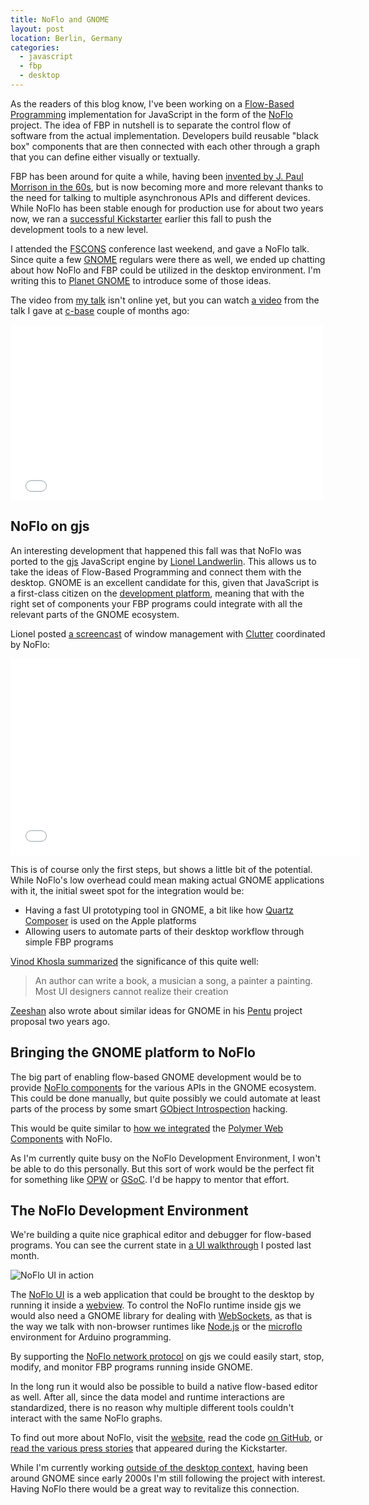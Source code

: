 ```yaml
---
title: NoFlo and GNOME
layout: post
location: Berlin, Germany
categories:
  - javascript
  - fbp
  - desktop
---
```

As the readers of this blog know, I've been working on a [Flow-Based Programming](https://en.wikipedia.org/wiki/Flow-based_programming) implementation for JavaScript in the form of the [NoFlo](http://noflojs.org/) project. The idea of FBP in nutshell is to separate the control flow of software from the actual implementation. Developers build reusable "black box" components that are then connected with each other through a graph that you can define either visually or textually.

FBP has been around for quite a while, having been [invented by J. Paul Morrison in the 60s](http://bergie.iki.fi/blog/paul-morrison-interview/), but is now becoming more and more relevant thanks to the need for talking to multiple asynchronous APIs and different devices. While NoFlo has been stable enough for production use for about two years now, we ran a [successful Kickstarter](http://www.kickstarter.com/projects/noflo/noflo-development-environment) earlier this fall to push the development tools to a new level.

I attended the [FSCONS](https://fscons.org/2013/) conference last weekend, and gave a NoFlo talk. Since quite a few [GNOME](http://www.gnome.org/) regulars were there as well, we ended up chatting about how NoFlo and FBP could be utilized in the desktop environment. I'm writing this to [Planet GNOME](https://planet.gnome.org/) to introduce some of those ideas.

The video from [my talk](http://bergie.iki.fi/talks/2013/noflo-fscons/#0) isn't online yet, but you can watch [a video](http://vimeo.com/72065207) from the talk I gave at [c-base](http://c-base.org/) couple of months ago:

<iframe src="//player.vimeo.com/video/72065207?color=ffffff" width="500" height="281" frameborder="0" webkitallowfullscreen mozallowfullscreen allowfullscreen></iframe>

## NoFlo on gjs

An interesting development that happened this fall was that NoFlo was ported to the [gjs](https://wiki.gnome.org/Gjs) JavaScript engine by [Lionel Landwerlin](https://github.com/djdeath). This allows us to take the ideas of Flow-Based Programming and connect them with the desktop. GNOME is an excellent candidate for this, given that JavaScript is a first-class citizen on the [development platform](https://developer.gnome.org/), meaning that with the right set of components your FBP programs could integrate with all the relevant parts of the GNOME ecosystem.

Lionel posted [a screencast](http://youtu.be/p7NYgqG0CQ8) of window management with [Clutter](https://wiki.gnome.org/Clutter) coordinated by NoFlo:

<iframe width="560" height="315" src="//www.youtube.com/embed/p7NYgqG0CQ8" frameborder="0" allowfullscreen></iframe>

This is of course only the first steps, but shows a little bit of the potential. While NoFlo's low overhead could mean making actual GNOME applications with it, the initial sweet spot for the integration would be:

* Having a fast UI prototyping tool in GNOME, a bit like how [Quartz Composer](https://en.wikipedia.org/wiki/Quartz_Composer) is used on the Apple platforms
* Allowing users to automate parts of their desktop workflow through simple FBP programs

[Vinod Khosla summarized](https://twitter.com/vkhosla/statuses/365206789182078976) the significance of this quite well:

> An author can write a book, a musician a song, a painter  a painting. Most UI designers cannot realize their creation

[Zeeshan](http://www.linkedin.com/in/zeenix) also wrote about similar ideas for GNOME in his [Pentu](https://wiki.gnome.org/Pentu) project proposal two years ago.

## Bringing the GNOME platform to NoFlo

The big part of enabling flow-based GNOME development would be to provide [NoFlo components](http://noflojs.org/library/) for the various APIs in the GNOME ecosystem. This could be done manually, but quite possibly we could automate at least parts of the process by some smart [GObject Introspection](https://wiki.gnome.org/GObjectIntrospection) hacking.

This would be quite similar to [how we integrated](https://github.com/noflo/noflo-polymer) the [Polymer Web Components](http://www.polymer-project.org/) with NoFlo.

As I'm currently quite busy on the NoFlo Development Environment, I won't be able to do this personally. But this sort of work would be the perfect fit for something like [OPW](https://wiki.gnome.org/OutreachProgramForWomen) or [GSoC](https://developers.google.com/open-source/soc/). I'd be happy to mentor that effort.

## The NoFlo Development Environment

We're building a quite nice graphical editor and debugger for flow-based programs. You can see the current state in [a UI walkthrough](http://bergie.iki.fi/blog/noflo-update/) I posted last month.

![NoFlo UI in action](https://s3.eu-central-1.amazonaws.com/bergie-iki-fi/noflo-ui/clock-demo-preview-small.png)

The [NoFlo UI](https://github.com/noflo/noflo-ui) is a web application that could be brought to the desktop by running it inside a [webview](https://wiki.gnome.org/WebKitGtk). To control the NoFlo runtime inside gjs we would also need a GNOME library for dealing with [WebSockets](https://en.wikipedia.org/wiki/WebSocket), as that is the way we talk with non-browser runtimes like [Node.js](http://nodejs.org/) or the [microflo](https://github.com/jonnor/microflo) environment for Arduino programming.

By supporting the [NoFlo network protocol](https://github.com/noflo/noflo/issues/107) on gjs we could easily start, stop, modify, and monitor FBP programs running inside GNOME.

In the long run it would also be possible to build a native flow-based editor as well. After all, since the data model and runtime interactions are standardized, there is no reason why multiple different tools couldn't interact with the same NoFlo graphs.

To find out more about NoFlo, visit the [website](http://noflojs.org), read the code [on GitHub](http://github.com/noflo), or [read the various press stories](http://bergie.iki.fi/blog/noflo-coverage-august/) that appeared during the Kickstarter.

While I'm currently working [outside of the desktop context](http://bergie.iki.fi/blog/working-on-android/), having been around GNOME since early 2000s I'm still following the project with interest. Having NoFlo there would be a great way to revitalize this connection.
